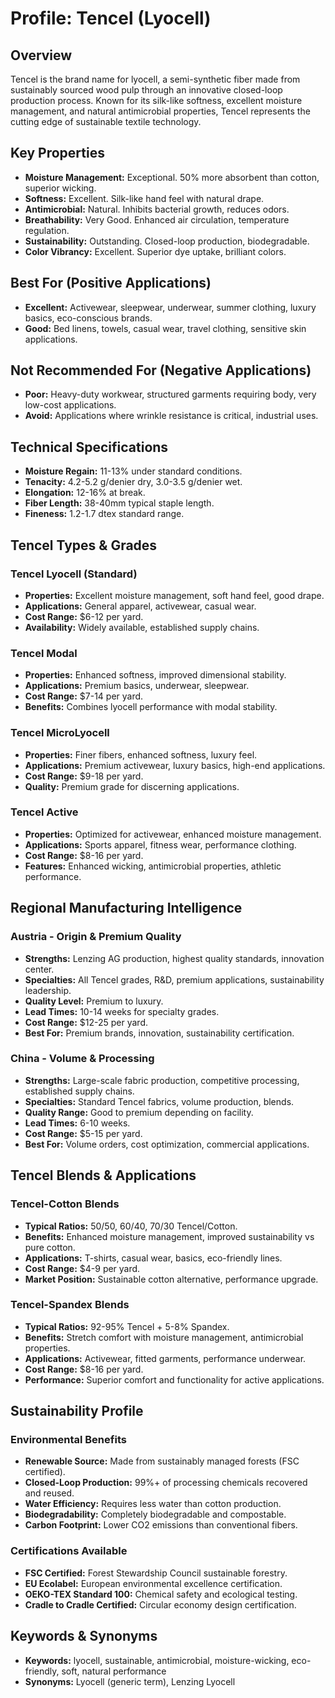 # Profile: Tencel (Lyocell)

## Overview
Tencel is the brand name for lyocell, a semi-synthetic fiber made from sustainably sourced wood pulp through an innovative closed-loop production process. Known for its silk-like softness, excellent moisture management, and natural antimicrobial properties, Tencel represents the cutting edge of sustainable textile technology.

## Key Properties
- **Moisture Management:** Exceptional. 50% more absorbent than cotton, superior wicking.
- **Softness:** Excellent. Silk-like hand feel with natural drape.
- **Antimicrobial:** Natural. Inhibits bacterial growth, reduces odors.
- **Breathability:** Very Good. Enhanced air circulation, temperature regulation.
- **Sustainability:** Outstanding. Closed-loop production, biodegradable.
- **Color Vibrancy:** Excellent. Superior dye uptake, brilliant colors.

## Best For (Positive Applications)
- **Excellent:** Activewear, sleepwear, underwear, summer clothing, luxury basics, eco-conscious brands.
- **Good:** Bed linens, towels, casual wear, travel clothing, sensitive skin applications.

## Not Recommended For (Negative Applications)
- **Poor:** Heavy-duty workwear, structured garments requiring body, very low-cost applications.
- **Avoid:** Applications where wrinkle resistance is critical, industrial uses.

## Technical Specifications
- **Moisture Regain:** 11-13% under standard conditions.
- **Tenacity:** 4.2-5.2 g/denier dry, 3.0-3.5 g/denier wet.
- **Elongation:** 12-16% at break.
- **Fiber Length:** 38-40mm typical staple length.
- **Fineness:** 1.2-1.7 dtex standard range.

## Tencel Types & Grades

### Tencel Lyocell (Standard)
- **Properties:** Excellent moisture management, soft hand feel, good drape.
- **Applications:** General apparel, activewear, casual wear.
- **Cost Range:** $6-12 per yard.
- **Availability:** Widely available, established supply chains.

### Tencel Modal
- **Properties:** Enhanced softness, improved dimensional stability.
- **Applications:** Premium basics, underwear, sleepwear.
- **Cost Range:** $7-14 per yard.
- **Benefits:** Combines lyocell performance with modal stability.

### Tencel MicroLyocell
- **Properties:** Finer fibers, enhanced softness, luxury feel.
- **Applications:** Premium activewear, luxury basics, high-end applications.
- **Cost Range:** $9-18 per yard.
- **Quality:** Premium grade for discerning applications.

### Tencel Active
- **Properties:** Optimized for activewear, enhanced moisture management.
- **Applications:** Sports apparel, fitness wear, performance clothing.
- **Cost Range:** $8-16 per yard.
- **Features:** Enhanced wicking, antimicrobial properties, athletic performance.

## Regional Manufacturing Intelligence

### Austria - Origin & Premium Quality
- **Strengths:** Lenzing AG production, highest quality standards, innovation center.
- **Specialties:** All Tencel grades, R&D, premium applications, sustainability leadership.
- **Quality Level:** Premium to luxury.
- **Lead Times:** 10-14 weeks for specialty grades.
- **Cost Range:** $12-25 per yard.
- **Best For:** Premium brands, innovation, sustainability certification.

### China - Volume & Processing
- **Strengths:** Large-scale fabric production, competitive processing, established supply chains.
- **Specialties:** Standard Tencel fabrics, volume production, blends.
- **Quality Range:** Good to premium depending on facility.
- **Lead Times:** 6-10 weeks.
- **Cost Range:** $5-15 per yard.
- **Best For:** Volume orders, cost optimization, commercial applications.

## Tencel Blends & Applications

### Tencel-Cotton Blends
- **Typical Ratios:** 50/50, 60/40, 70/30 Tencel/Cotton.
- **Benefits:** Enhanced moisture management, improved sustainability vs pure cotton.
- **Applications:** T-shirts, casual wear, basics, eco-friendly lines.
- **Cost Range:** $4-9 per yard.
- **Market Position:** Sustainable cotton alternative, performance upgrade.

### Tencel-Spandex Blends
- **Typical Ratios:** 92-95% Tencel + 5-8% Spandex.
- **Benefits:** Stretch comfort with moisture management, antimicrobial properties.
- **Applications:** Activewear, fitted garments, performance underwear.
- **Cost Range:** $8-16 per yard.
- **Performance:** Superior comfort and functionality for active applications.

## Sustainability Profile

### Environmental Benefits
- **Renewable Source:** Made from sustainably managed forests (FSC certified).
- **Closed-Loop Production:** 99%+ of processing chemicals recovered and reused.
- **Water Efficiency:** Requires less water than cotton production.
- **Biodegradability:** Completely biodegradable and compostable.
- **Carbon Footprint:** Lower CO2 emissions than conventional fibers.

### Certifications Available
- **FSC Certified:** Forest Stewardship Council sustainable forestry.
- **EU Ecolabel:** European environmental excellence certification.
- **OEKO-TEX Standard 100:** Chemical safety and ecological testing.
- **Cradle to Cradle Certified:** Circular economy design certification.

## Keywords & Synonyms
- **Keywords:** lyocell, sustainable, antimicrobial, moisture-wicking, eco-friendly, soft, natural performance
- **Synonyms:** Lyocell (generic term), Lenzing Lyocell